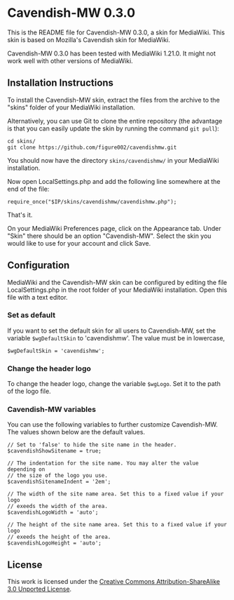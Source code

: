 # Cavendish-MW 0.3.0

This is the README file for Cavendish-MW 0.3.0, a skin for MediaWiki. This skin
is based on Mozilla's Cavendish skin for MediaWiki.

Cavendish-MW 0.3.0 has been tested with MediaWiki 1.21.0. It might not work
well with other versions of MediaWiki.

## Installation Instructions

To install the Cavendish-MW skin, extract the files from the archive to the
"skins" folder of your MediaWiki installation.

Alternatively, you can use Git to clone the entire repository (the advantage
is that you can easily update the skin by running the command `git pull`):

    cd skins/
    git clone https://github.com/figure002/cavendishmw.git

You should now have the directory `skins/cavendishmw/` in your MediaWiki
installation.

Now open LocalSettings.php and add the following line somewhere at the end of
the file:

    require_once("$IP/skins/cavendishmw/cavendishmw.php");

That's it.

On your MediaWiki Preferences page, click on the Appearance tab. Under "Skin"
there should be an option "Cavendish-MW". Select the skin you would like to use
for your account and click Save.

## Configuration

MediaWiki and the Cavendish-MW skin can be configured by editing the file
LocalSettings.php in the root folder of your MediaWiki installation. Open this
file with a text editor.

### Set as default

If you want to set the default skin for all users to Cavendish-MW, set the
variable `$wgDefaultSkin` to 'cavendishmw'. The value must be in lowercase,

    $wgDefaultSkin = 'cavendishmw';

### Change the header logo

To change the header logo, change the variable `$wgLogo`. Set it to the path
of the logo file.

### Cavendish-MW variables

You can use the following variables to further customize Cavendish-MW. The
values shown below are the default values.

    // Set to 'false' to hide the site name in the header.
    $cavendishShowSitename = true;

    // The indentation for the site name. You may alter the value depending on
    // the size of the logo you use.
    $cavendishSitenameIndent = '2em';

    // The width of the site name area. Set this to a fixed value if your logo
    // exeeds the width of the area.
    $cavendishLogoWidth = 'auto';

    // The height of the site name area. Set this to a fixed value if your logo
    // exeeds the height of the area.
    $cavendishLogoHeight = 'auto';

## License

This work is licensed under the [Creative Commons Attribution-ShareAlike 3.0 Unported License](http://creativecommons.org/licenses/by-sa/3.0/).
